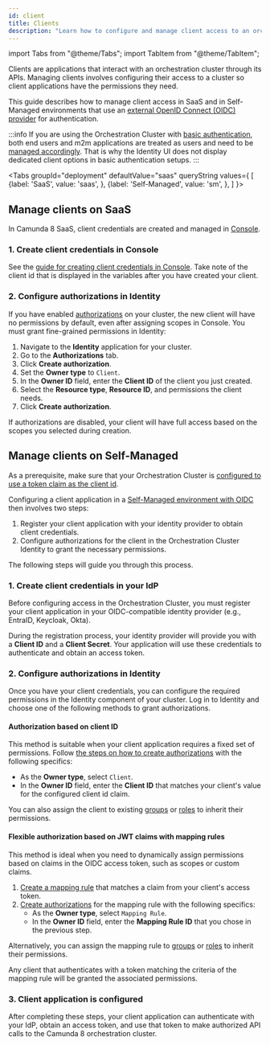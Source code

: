 ```yaml
---
id: client
title: Clients
description: "Learn how to configure and manage client access to an orchestration cluster."
---
```


import Tabs from "@theme/Tabs";
import TabItem from "@theme/TabItem";

Clients are applications that interact with an orchestration cluster through its APIs. Managing clients involves configuring their access to a cluster so client applications have the permissions they need.

This guide describes how to manage client access in SaaS and in Self-Managed environments that use an [external OpenID Connect (OIDC) provider](../concepts/access-control/connect-to-identity-provider.md) for authentication.

:::info
If you are using the Orchestration Cluster with [basic authentication](/self-managed/concepts/authentication/authentication-to-orchestration-cluster.md#basic-authentication), both end users and m2m applications are treated as users and need to be [managed accordingly](user.md). That is why the Identity UI does not display dedicated client options in basic authentication setups.
:::

<Tabs groupId="deployment" defaultValue="saas" queryString values={
[
{label: 'SaaS', value: 'saas', },
{label: 'Self-Managed', value: 'sm', },
]
}>

<TabItem value='saas'>

## Manage clients on SaaS

In Camunda 8 SaaS, client credentials are created and managed in [Console](../console/introduction-to-console.md).

### 1. Create client credentials in Console

See the [guide for creating client credentials in Console](../console/manage-clusters/manage-api-clients.md#create-a-client). Take note of the client id that is displayed in the variables after you have created your client.

### 2. Configure authorizations in Identity

If you have enabled [authorizations](/components/concepts/access-control/authorizations.md) on your cluster, the new client will have no permissions by default, even after assigning scopes in Console. You must grant fine-grained permissions in Identity:

1.  Navigate to the **Identity** application for your cluster.
2.  Go to the **Authorizations** tab.
3.  Click **Create authorization**.
4.  Set the **Owner type** to `Client`.
5.  In the **Owner ID** field, enter the **Client ID** of the client you just created.
6.  Select the **Resource type**, **Resource ID**, and permissions the client needs.
7.  Click **Create authorization**.

If authorizations are disabled, your client will have full access based on the scopes you selected during creation.

</TabItem>

<TabItem value='sm'>

## Manage clients on Self-Managed

As a prerequisite, make sure that your Orchestration Cluster is [configured to use a token claim as the client id](/self-managed/components/orchestration-cluster/identity/connect-external-identity-provider.md#step-1-configure-the-oidc-client-id-claim).

Configuring a client application in a [Self-Managed environment with OIDC](/self-managed/components/orchestration-cluster/identity/connect-external-identity-provider.md) then involves two steps:

1. Register your client application with your identity provider to obtain client credentials.
2. Configure authorizations for the client in the Orchestration Cluster Identity to grant the necessary permissions.

The following steps will guide you through this process.

### 1. Create client credentials in your IdP

Before configuring access in the Orchestration Cluster, you must register your client application in your OIDC-compatible identity provider (e.g., EntraID, Keycloak, Okta).

During the registration process, your identity provider will provide you with a **Client ID** and a **Client Secret**. Your application will use these credentials to authenticate and obtain an access token.

### 2. Configure authorizations in Identity

Once you have your client credentials, you can configure the required permissions in the Identity component of your cluster. Log in to Identity and choose one of the following methods to grant authorizations.

#### Authorization based on client ID

This method is suitable when your client application requires a fixed set of permissions. Follow [the steps on how to create authorizations](/components/identity/authorization.md#create-an-authorization) with the following specifics:

- As the **Owner type**, select `Client`.
- In the **Owner ID** field, enter the **Client ID** that matches your client's value for the configured client id claim.

You can also assign the client to existing [groups](./group.md) or [roles](./role.md) to inherit their permissions.

#### Flexible authorization based on JWT claims with mapping rules

This method is ideal when you need to dynamically assign permissions based on claims in the OIDC access token, such as scopes or custom claims.

1. [Create a mapping rule](/components/identity/mapping-rules.md#add-a-mapping-rule) that matches a claim from your client's access token.
2. [Create authorizations](/components/identity/authorization.md#create-an-authorization) for the mapping rule with the following specifics:
   - As the **Owner type**, select `Mapping Rule`.
   - In the **Owner ID** field, enter the **Mapping Rule ID** that you chose in the previous step.

Alternatively, you can assign the mapping rule to [groups](./group.md) or [roles](./role.md) to inherit their permissions.

Any client that authenticates with a token matching the criteria of the mapping rule will be granted the associated permissions.

### 3. Client application is configured

After completing these steps, your client application can authenticate with your IdP, obtain an access token, and use that token to make authorized API calls to the Camunda 8 orchestration cluster.

</TabItem>
</Tabs>
